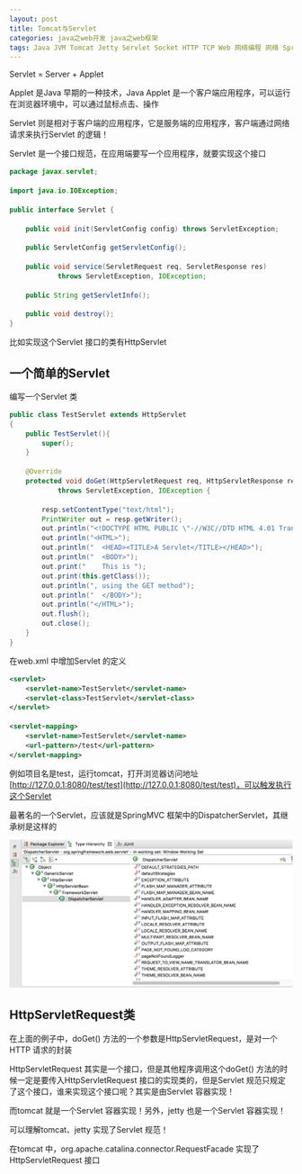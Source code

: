 ```yaml
---
layout: post
title: Tomcat与Servlet
categories: java之web开发 java之web框架
tags: Java JVM Tomcat Jetty Servlet Socket HTTP TCP Web 网络编程 网络 SpringMVC SpringBoot 
---
```


Servlet = Server + Applet

Applet 是Java 早期的一种技术，Java Applet 是一个客户端应用程序，可以运行在浏览器环境中，可以通过鼠标点击、操作

Servlet 则是相对于客户端的应用程序，它是服务端的应用程序，客户端通过网络请求来执行Servlet 的逻辑！

Servlet 是一个接口规范，在应用端要写一个应用程序，就要实现这个接口

```java
package javax.servlet;

import java.io.IOException;

public interface Servlet {

    public void init(ServletConfig config) throws ServletException;

    public ServletConfig getServletConfig();

    public void service(ServletRequest req, ServletResponse res)
            throws ServletException, IOException;

    public String getServletInfo();

    public void destroy();
}
```

比如实现这个Servlet 接口的类有HttpServlet

## 一个简单的Servlet

编写一个Servlet 类

```java
public class TestServlet extends HttpServlet 
{
    public TestServlet(){
        super();
    }

    @Override
    protected void doGet(HttpServletRequest req, HttpServletResponse resp)
            throws ServletException, IOException {

        resp.setContentType("text/html");
        PrintWriter out = resp.getWriter();
        out.println("<!DOCTYPE HTML PUBLIC \"-//W3C//DTD HTML 4.01 Transitional//EN\">");
        out.println("<HTML>");
        out.println("  <HEAD><TITLE>A Servlet</TITLE></HEAD>");
        out.println("  <BODY>");
        out.print("    This is ");
        out.print(this.getClass());
        out.println(", using the GET method");
        out.println("  </BODY>");
        out.println("</HTML>");
        out.flush();
        out.close();
    }
}
```

在web.xml 中增加Servlet 的定义

```xml
<servlet>
    <servlet-name>TestServlet</servlet-name>
    <servlet-class>TestServlet</servlet-class>
</servlet>
  
<servlet-mapping>
    <servlet-name>TestServlet</servlet-name>
    <url-pattern>/test</url-pattern>
</servlet-mapping>
```

例如项目名是test，运行tomcat，打开浏览器访问地址 [http://127.0.0.1:8080/test/test](http://127.0.0.1:8080/test/test)，可以触发执行这个Servlet

最著名的一个Servlet，应该就是SpringMVC 框架中的DispatcherServlet，其继承树是这样的

![](../media/image/2020-10-01/01.png)

## HttpServletRequest类

在上面的例子中，doGet() 方法的一个参数是HttpServletRequest，是对一个HTTP 请求的封装

HttpServletRequest 其实是一个接口，但是其他程序调用这个doGet() 方法的时候一定是要传入HttpServletRequest 接口的实现类的，但是Servlet 规范只规定了这个接口，谁来实现这个接口呢？其实是由Servlet 容器实现！

而tomcat 就是一个Servlet 容器实现！另外，jetty 也是一个Servlet 容器实现！

可以理解tomcat、jetty 实现了Servlet 规范！

在tomcat 中，org.apache.catalina.connector.RequestFacade 实现了HttpServletRequest 接口


